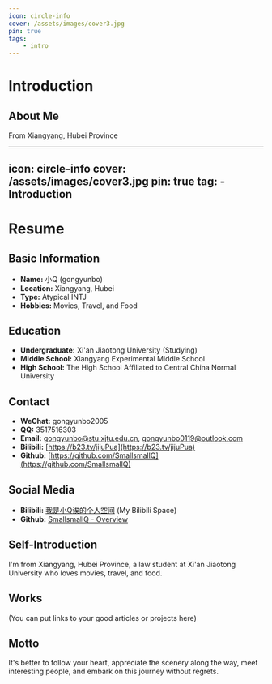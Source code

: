 ```yaml
---
icon: circle-info
cover: /assets/images/cover3.jpg
pin: true 
tags:
    - intro
---
```

# Introduction

## About Me

From Xiangyang, Hubei Province

---
icon: circle-info
cover: /assets/images/cover3.jpg
pin: true
tag:
    - Introduction
---

# Resume

## Basic Information

*   **Name:** 小Q (gongyunbo)
*   **Location:** Xiangyang, Hubei
*   **Type:** Atypical INTJ
*   **Hobbies:** Movies, Travel, and Food

## Education

*   **Undergraduate:** Xi'an Jiaotong University (Studying)
*   **Middle School:** Xiangyang Experimental Middle School
*   **High School:** The High School Affiliated to Central China Normal University

## Contact

*   **WeChat:** gongyunbo2005
*   **QQ:** 3517516303
*   **Email:** [gongyunbo@stu.xjtu.edu.cn](mailto:gongyunbo@stu.xjtu.edu.cn), [gongyunbo0119@outlook.com](mailto:gongyunbo0119@outlook.com)
*   **Bilibili:** [https://b23.tv/jijuPua](https://b23.tv/jijuPua)
*   **Github:** [https://github.com/SmallsmallQ](https://github.com/SmallsmallQ)

## Social Media

*   **Bilibili:** [我是小Q诶的个人空间](https://b23.tv/bkcGaXz) (My Bilibili Space)
*   **Github:** [SmallsmallQ - Overview](https://github.com/SmallsmallQ)

## Self-Introduction

I'm from Xiangyang, Hubei Province, a law student at Xi'an Jiaotong University who loves movies, travel, and food.

## Works

(You can put links to your good articles or projects here)

## Motto

It's better to follow your heart, appreciate the scenery along the way, meet interesting people, and embark on this journey without regrets.